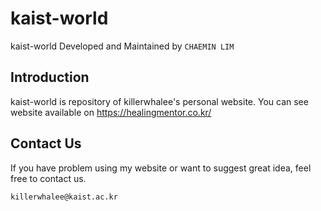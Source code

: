 # kaist-world

kaist-world
Developed and Maintained by `CHAEMIN LIM`

## Introduction

kaist-world is repository of killerwhalee's personal website.
You can see website available on https://healingmentor.co.kr/

## Contact Us

If you have problem using my website or want to suggest great idea, feel free to contact us.

`killerwhalee@kaist.ac.kr`

